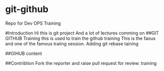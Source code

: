# git-github
Repo for Dev OPS Training

#Introduction
Hi this is git project
And a lot of lectures comming on
##GIT GITHUB Training
this is used to train the github training
This is the faous and one of the famous traiing session.
Adding git rebase taining 

##GIHUB content


##Contribtion
Fork the reporter and raise pull request for review.
training
